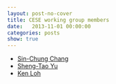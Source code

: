 ```yaml
---
layout: post-no-cover
title: CESE working group members
date:   2013-11-01 00:00:00
categories: posts
show: true
---
```


* [Sin-Chung Chang](cese-working-group-members-sin-chung-chang.html)
* [Sheng-Tao Yu](cese-working-group-members-sheng-tao-yu.html)
* [Ken Loh](cese-working-group-members-ken-loh.html)
